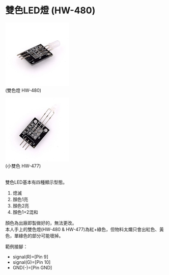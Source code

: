 # 雙色LED燈 (HW-480)

![hw480](./IMG/HW-480.jpg)
<br/>(雙色燈 HW-480)

![hw477](./IMG/HW-477.jpg)
<br/>(小雙色 HW-477)

<br/>雙色LED基本有四種顯示型態。
1. 熄滅
2. 顏色1亮
3. 顏色2亮
4. 顏色1+2混和
   
顏色為出廠即製做好的，無法更改。
<br/>本人手上的雙色燈(HW-480 & HW-477)為紅+綠色，但物料太爛只會出紅色、黃色，單綠色的部分可能壞掉。



範例接腳：
+ signal(R)=[Pin 9]
+ signal(G)=[Pin 10]
+ GND(-)=[Pin GND]

